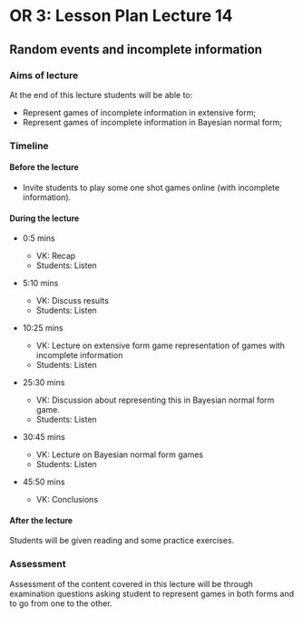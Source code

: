 # OR 3: Lesson Plan Lecture 14
## Random events and incomplete information

### Aims of lecture

At the end of this lecture students will be able to:

- Represent games of incomplete information in extensive form;
- Represent games of incomplete information in Bayesian normal form;

### Timeline

#### Before the lecture

- Invite students to play some one shot games online (with incomplete information).

#### During the lecture

- 0:5 mins

    - VK: Recap
    - Students: Listen

- 5:10 mins

    - VK: Discuss results
    - Students: Listen

- 10:25 mins

    - VK: Lecture on extensive form game representation of games with incomplete information
    - Students: Listen

- 25:30 mins

    - VK: Discussion about representing this in Bayesian normal form game.
    - Students: Listen

- 30:45 mins

    - VK: Lecture on Bayesian normal form games
    - Students: Listen

- 45:50 mins

    - VK: Conclusions

#### After the lecture

Students will be given reading and some practice exercises.

### Assessment

Assessment of the content covered in this lecture will be through examination questions asking student to represent games in both forms and to go from one to the other.
